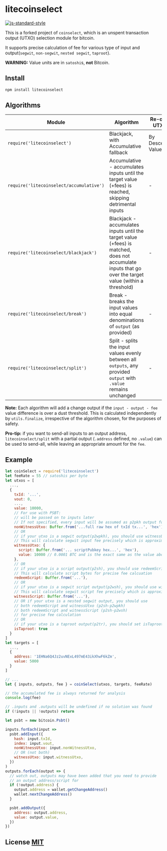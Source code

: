 # litecoinselect

[![js-standard-style](https://cdn.rawgit.com/feross/standard/master/badge.svg)](https://github.com/feross/standard)

This is a forked project of `coinselect`, which is an unspent transaction output (UTXO) selection module for bitcoin.

It supports precise calculation of fee for various type of input and output(`segwit`, `non-segwit`, `nested segwit`, `taproot`).

**WARNING:** Value units are in `satoshi`s, **not** Bitcoin.

## Install

```bash
npm install litecoinselect
```

## Algorithms
Module | Algorithm | Re-orders UTXOs?
-|-|-
`require('litecoinselect')` | Blackjack, with Accumulative fallback | By Descending Value
`require('litecoinselect/accumulative')` | Accumulative - accumulates inputs until the target value (+fees) is reached, skipping detrimental inputs | -
`require('litecoinselect/blackjack')` | Blackjack - accumulates inputs until the target value (+fees) is matched, does not accumulate inputs that go over the target value (within a threshold) | -
`require('litecoinselect/break')` | Break - breaks the input values into equal denominations of `output` (as provided) | -
`require('litecoinselect/split')` | Split - splits the input values evenly between all `outputs`, any provided `output` with `.value` remains unchanged | -


**Note:** Each algorithm will add a change output if the `input - output - fee` value difference is over a dust threshold.
This is calculated independently by `utils.finalize`, irrespective of the algorithm chosen, for the purposes of safety.

**Pro-tip:** if you want to send-all inputs to an output address, `litecoinselect/split` with a partial output (`.address` defined, no `.value`) can be used to send-all, while leaving an appropriate amount for the `fee`. 

## Example

``` javascript
let coinSelect = require('litecoinselect')
let feeRate = 55 // satoshis per byte
let utxos = [
  ...,
  {
    txId: '...',
    vout: 0,
    ...,
    value: 10000,
    // For use with PSBT:
    // will be passed on to inputs later
    // If not specified, every input will be assumed as p2pkh output for fee calculation
    nonWitnessUtxo: Buffer.from('...full raw hex of txId tx...', 'hex'),
    // OR
    // if your utxo is a segwit output(p2wpkh), you should use witnessUtxo
    // This will calculate segwit input fee precisely which is approximately 1/4 of p2pkh
    witnessUtxo: {
      script: Buffer.from('... scriptPubkey hex...', 'hex'),
      value: 10000 // 0.0001 BTC and is the exact same as the value above
    },
    // OR
    // if your utxo is a script output(p2sh), you should use redeemScript
    // This will calculate script bytes for precise fee calcuation
    redeemScript: Buffer.from('...'),
    // OR
    // if your utxo is a segwit script output(p2wsh), you should use witnessScript
    // This will calculate segwit script fee precisely which is approximately 1/4 of p2sh
    witnessScript: Buffer.from('...'),
    // OR if your utxo is a nested segwit output, you should use
    // both redeemScript and witnessUtxo (p2sh-p2wpkh)
    // both redeemScript and witnessScript (p2sh-p2wsh)
    // for precise fee calculation
    // OR
    // if your utxo is a taproot output(p2tr), you should set isTaproot true
    isTaproot: true
  }
]
let targets = [
  ...,
  {
    address: '1EHNa6Q4Jz2uvNExL497mE43ikXhwF6kZm',
    value: 5000
  }
]

// ...
let { inputs, outputs, fee } = coinSelect(utxos, targets, feeRate)

// the accumulated fee is always returned for analysis
console.log(fee)

// .inputs and .outputs will be undefined if no solution was found
if (!inputs || !outputs) return

let psbt = new bitcoin.Psbt()

inputs.forEach(input =>
  psbt.addInput({
    hash: input.txId,
    index: input.vout,
    nonWitnessUtxo: input.nonWitnessUtxo,
    // OR (not both)
    witnessUtxo: input.witnessUtxo,
  })
)
outputs.forEach(output => {
  // watch out, outputs may have been added that you need to provide
  // an output address/script for
  if (!output.address) {
    output.address = wallet.getChangeAddress()
    wallet.nextChangeAddress()
  }

  psbt.addOutput({
    address: output.address,
    value: output.value,
  })
})
```


## License [MIT](LICENSE)
